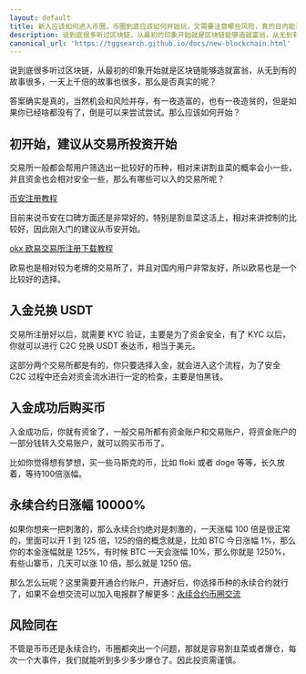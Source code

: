 ```yaml
---
layout: default
title: 新人应该如何进入币圈，币圈到底应该如何开始玩，又需要注意哪些风险，真的日内能涨 100 倍吗？
description: 说到底很多听过区块链，从最初的印象开始就是区块链能够造就富翁，从无到有的故事很多，一天上千倍的故事也很多，那么是否真实的呢？
canonical_url: 'https://tggsearch.github.io/docs/new-blockchain.html'
---
```

说到底很多听过区块链，从最初的印象开始就是区块链能够造就富翁，从无到有的故事很多，一天上千倍的故事也很多，那么是否真实的呢？

答案确实是真的，当然机会和风险并存，有一夜造富的，也有一夜造贫的，但是如果你已经啥都没有了，倒是可以来尝试尝试。那么应该如何开始？

## 初开始，建议从交易所投资开始
交易所一般都会帮用户筛选出一批较好的币种，相对来讲割韭菜的概率会小一些，并且资金也会相对安全一些，那么有哪些可以入的交易所呢？

[币安注册教程](./bnb-buy-coins.html)

目前来说币安在口碑方面还是非常好的，特别是割韭菜这活上，相对来讲控制的比较好，因此刚入门的建议从币安开始。

[okx 欧易交易所注册下载教程](./okx-install.md)

欧易也是相对较为老牌的交易所了，并且对国内用户非常友好，所以欧易也是一个比较好的选择。

## 入金兑换 USDT
交易所注册好以后，就需要 KYC 验证，主要是为了资金安全，有了 KYC 以后，你就可以进行 C2C 兑换 USDT 泰达币，相当于美元。

这部分两个交易所都是有的，你只要选择入金，就会进入这个流程，为了安全 C2C 过程中还会对资金流水进行一定的检查，主要是怕黑钱。

## 入金成功后购买币
入金成功后，你就有资金了，一般交易所都有资金账户和交易账户，将资金账户的一部分钱转入交易账户，就可以购买币币了。

比如你觉得想有梦想，买一些马斯克的币，比如 floki 或者 doge 等等，长久放着，等待100倍涨幅。

## 永续合约日涨幅 10000%
如果你想来一把刺激的，那么永续合约绝对是刺激的，一天涨幅 100 倍是很正常的，里面可以开 1 到 125 倍，125的倍的概念就是，比如 BTC 今日涨幅 1%，那么你的本金涨幅就是 125%，有时候 BTC 一天会涨幅 10%，那么你就是 1250%，有些山寨币，几天可以涨 10 倍，那么就是 1250 倍。

那么怎么玩呢？这里需要开通合约账户，开通好后，你选择币种的永续合约就行了，如果不会想交流可以加入电报群了解更多：[永续合约币圈交流](https://t.me/okxbnbEx)

## 风险同在
不管是币币还是永续合约，币圈都突出一个问题，那就是容易割韭菜或者爆仓，每次一个大事件，我们就能听到多少多少爆仓了。因此投资需谨慎。


